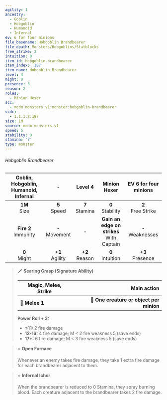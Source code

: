 ```yaml
---
agility: 1
ancestry:
  - Goblin
  - Hobgoblin
  - Humanoid
  - Infernal
ev: 6 for four minions
file_basename: Hobgoblin Brandbearer
file_dpath: Monsters/Hobgoblins/Statblocks
free_strike: 2
intuition: 0
item_id: hobgoblin-brandbearer
item_index: '187'
item_name: Hobgoblin Brandbearer
level: 4
might: 0
presence: 3
reason: 2
roles:
  - Minion Hexer
scc:
  - mcdm.monsters.v1:monster:hobgoblin-brandbearer
scdc:
  - 1.1.1:2:187
size: 1M
source: mcdm.monsters.v1
speed: 5
stability: 0
stamina: '7'
type: monster
---
```


###### Hobgoblin Brandbearer

| Goblin, Hobgoblin, Humanoid, Infernal |          -          |      Level 4       |                 Minion Hexer                  | EV 6 for four minions  |
| :-----------------------------------: | :-----------------: | :----------------: | :-------------------------------------------: | :--------------------: |
|           **1M**<br/> Size            |  **5**<br/> Speed   | **7**<br/> Stamina |             **0**<br/> Stability              | **2**<br/> Free Strike |
|       **Fire 2**<br/> Immunity        | **-**<br/> Movement |         -          | **Gain an edge on strikes**<br/> With Captain | **-**<br/> Weaknesses  |
|           **0**<br/> Might            | **+1**<br/> Agility | **+2**<br/> Reason |             **0**<br/> Intuition              |  **+3**<br/> Presence  |

> 🗡 **Searing Grasp (Signature Ability)**
>
> | **Magic, Melee, Strike** |                          **Main action** |
> | ------------------------ | ---------------------------------------: |
> | **📏 Melee 1**           | **🎯 One creature or object per minion** |
>
> **Power Roll + 3:**
>
> - **≤11:** 2 fire damage
> - **12-16:** 4 fire damage; M < 2 fire weakness 5 (save ends)
> - **17+:** 6 fire damage; M < 3 fire weakness 5 (save ends)

> ⭐️ **Open Furnace**
>
> Whenever an enemy takes fire damage, they take 1 extra fire damage for each brandbearer adjacent to them.

> ⭐️ **Infernal Ichor**
>
> When the brandbearer is reduced to 0 Stamina, they spray burning blood. Each creature adjacent to the brandbearer takes 2 fire damage.
